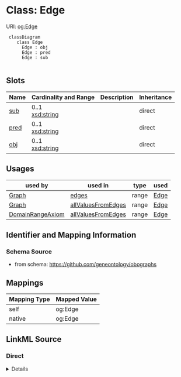 # Class: Edge



URI: [og:Edge](https://github.com/geneontology/obographs/Edge)


```{mermaid}
 classDiagram
    class Edge
      Edge : obj
      Edge : pred
      Edge : sub
      
```



<!-- no inheritance hierarchy -->


## Slots

| Name | Cardinality and Range | Description | Inheritance |
| ---  | --- | --- | --- |
| [sub](sub.md) | 0..1 <br/> [xsd:string](http://www.w3.org/2001/XMLSchema#string) |  | direct |
| [pred](pred.md) | 0..1 <br/> [xsd:string](http://www.w3.org/2001/XMLSchema#string) |  | direct |
| [obj](obj.md) | 0..1 <br/> [xsd:string](http://www.w3.org/2001/XMLSchema#string) |  | direct |



## Usages

| used by | used in | type | used |
| ---  | --- | --- | --- |
| [Graph](Graph.md) | [edges](edges.md) | range | [Edge](Edge.md) |
| [Graph](Graph.md) | [allValuesFromEdges](allValuesFromEdges.md) | range | [Edge](Edge.md) |
| [DomainRangeAxiom](DomainRangeAxiom.md) | [allValuesFromEdges](allValuesFromEdges.md) | range | [Edge](Edge.md) |






## Identifier and Mapping Information







### Schema Source


* from schema: https://github.com/geneontology/obographs





## Mappings

| Mapping Type | Mapped Value |
| ---  | ---  |
| self | og:Edge |
| native | og:Edge |


## LinkML Source

<!-- TODO: investigate https://stackoverflow.com/questions/37606292/how-to-create-tabbed-code-blocks-in-mkdocs-or-sphinx -->

### Direct

<details>
```yaml
name: Edge
from_schema: https://github.com/geneontology/obographs
rank: 1000
slots:
- sub
- pred
- obj

```
</details>

### Induced

<details>
```yaml
name: Edge
from_schema: https://github.com/geneontology/obographs
rank: 1000
attributes:
  sub:
    name: sub
    from_schema: https://github.com/geneontology/obographs
    rank: 1000
    alias: sub
    owner: Edge
    domain_of:
    - Edge
    range: string
  pred:
    name: pred
    from_schema: https://github.com/geneontology/obographs
    rank: 1000
    alias: pred
    owner: Edge
    domain_of:
    - Edge
    - SynonymPropertyValue
    - PropertyValue
    range: string
  obj:
    name: obj
    from_schema: https://github.com/geneontology/obographs
    rank: 1000
    alias: obj
    owner: Edge
    domain_of:
    - Edge
    range: string

```
</details>